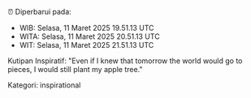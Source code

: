 ⏰ Diperbarui pada:
- WIB: Selasa, 11 Maret 2025 19.51.13 UTC
- WITA: Selasa, 11 Maret 2025 20.51.13 UTC
- WIT: Selasa, 11 Maret 2025 21.51.13 UTC

Kutipan Inspiratif:
"Even if I knew that tomorrow the world would go to pieces, I would still plant my apple tree."


Kategori: inspirational

